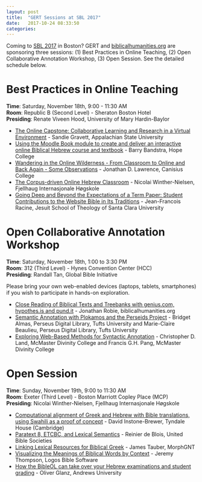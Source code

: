```yaml
---
layout: post
title:  "GERT Sessions at SBL 2017"
date:   2017-10-24 08:33:50
categories: 
---
```


Coming to [SBL 2017](https://www.sbl-site.org/meetings/meetings_registrationAM.aspx) in Boston?  GERT and [biblicalhumanities.org](biblicalhumanities.org) are sponsoring three sessions: (1) Best Practices in Online Teaching, (2) Open Collaborative Annotation Workshop, (3) Open Session. See the detailed schedule below.

# Best Practices in Online Teaching
**Time**: Saturday, November 18th, 9:00 - 11:30 AM<br/>
**Room**: Republic B (Second Level) - Sheraton Boston Hotel<br/>
**Presiding**: Renate Viveen Hood, University of Mary Hardin-Baylor

- [The Online Capstone: Collaborative Learning and Research in a Virtual Environment](https://www.sbl-site.org/meetings/abstract.aspx?id=42579) - Sandie Gravett, Appalachian State University
- [Using the Moodle Book module to create and deliver an interactive online Biblical Hebrew course and textbook](https://www.sbl-site.org/meetings/abstract.aspx?id=44204) - Barry Bandstra, Hope College
- [Wandering in the Online Wilderness - From Classroom to Online and Back Again - Some Observations](https://www.sbl-site.org/meetings/abstract.aspx?id=42838) - Jonathan D. Lawrence, Canisius College  
- [The Corpus-driven Online Hebrew Classroom](https://www.sbl-site.org/meetings/abstract.aspx?id=44229) - Nicolai Winther-Nielsen, Fjellhaug Internasjonale Høgskole  
- [Going Deep and Beyond the Expectations of a Term Paper: Student Contributions to the Website Bible in Its Traditions](https://www.sbl-site.org/meetings/abstract.aspx?id=44352) - Jean-Francois Racine, Jesuit School of Theology of Santa Clara University
  

# Open Collaborative Annotation Workshop
**Time**: Saturday, November 18th, 1:00 to 3:30 PM<br/>
**Room**: 312 (Third Level) - Hynes Convention Center (HCC) <br/>
**Presiding**: Randall Tan, Global Bible Initiative

Please bring your own web-enabled devices (laptops, tablets, smartphones) if you wish to participate in hands-on exploration.

- [Close Reading of Biblical Texts and Treebanks with genius.com, hypothes.is and pund.it](https://www.sbl-site.org/meetings/abstract.aspx?id=44538) - Jonathan Robie, biblicalhumanities.org
- [Semantic Annotation with Plokamos and the Perseids Project](https://www.sbl-site.org/meetings/abstract.aspx?id=44648) - Bridget Almas, Perseus Digital Library, Tufts University and Marie-Claire Beaulieu, Perseus Digital Library, Tufts University
- [Exploring Web-Based Methods for Syntactic Annotation](https://www.sbl-site.org/meetings/abstract.aspx?id=44105) - Christopher D. Land, McMaster Divinity College and Francis G.H. Pang, McMaster Divinity College

# Open Session
**Time**: Sunday, November 19th, 9:00 to 11:30 AM<br/>
**Room**: Exeter (Third Level) - Boston Marriott Copley Place (MCP)<br/>
**Presiding**: Nicolai Winther-Nielsen, Fjellhaug Internasjonale Høgskole

- [Computational alignment of Greek and Hebrew with Bible translations, using Swahili as a proof of concept](https://www.sbl-site.org/meetings/abstract.aspx?id=44231) - David Instone-Brewer, Tyndale House (Cambridge)
- [Paratext 8, ETCBC, and Lexical Semantics](https://www.sbl-site.org/meetings/abstract.aspx?id=44611) - Reinier de Blois, United Bible Societies
- [Linking Lexical Resources for Biblical Greek](https://www.sbl-site.org/meetings/abstract.aspx?id=44385) - James Tauber, MorphGNT
- [Visualizing the Meanings of Biblical Words by Context](https://www.sbl-site.org/meetings/abstract.aspx?id=43190) - Jeremy Thompson, Logos Bible Software
- [How the BibleOL can take over your Hebrew examinations and student grading](https://www.sbl-site.org/meetings/abstract.aspx?id=44114) - Oliver Glanz, Andrews University
